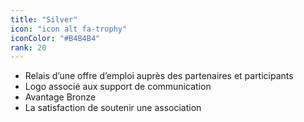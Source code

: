 ```yaml
---
title: "Silver"
icon: "icon alt fa-trophy"
iconColor: "#B4B4B4"
rank: 20
---
```

- Relais d’une offre d’emploi auprès des partenaires et participants
- Logo associé aux support de communication
- Avantage Bronze
- La satisfaction de soutenir une association 